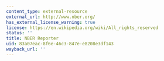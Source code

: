 ```yaml
---
content_type: external-resource
external_url: http://www.nber.org/
has_external_license_warning: true
license: https://en.wikipedia.org/wiki/All_rights_reserved
status: ''
title: NBER Reporter
uid: 83a07eac-8f6e-46c3-847e-e8208e3df143
wayback_url: ''
---
```

